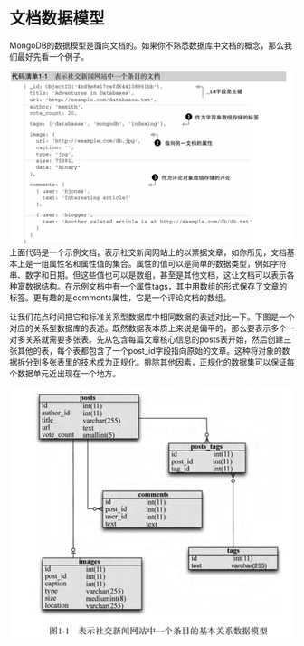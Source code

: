 # 文档数据模型

MongoDB的数据模型是面向文档的。如果你不熟悉数据库中文档的概念，那么我们最好先看一个例子。

![](/assets/Jietu20181204-170857.jpg)上面代码是一个示例文档，表示社交新闻网站上的以票据文章，如你所见，文档基本上是一组属性名和属性值的集合。属性的值可以是简单的数据类型，例如字符串、数字和日期。但这些值也可以是数组，甚至是其他文档，这让文档可以表示各种富数据结构。在示例文档中有一个属性tags，其中用数组的形式保存了文章的标签。更有趣的是commonts属性，它是一个评论文档的数组。

让我们花点时间把它和标准关系型数据库中相同数据的表述对比一下。下图是一个对应的关系型数据库的表述。既然数据表本质上来说是偏平的，那么要表示多个一对多关系就需要多张表。先从包含每篇文章核心信息的posts表开始，然后创建三张其他的表，每个表都包含了一个post\_id字段指向原始的文章。这种将对象的数据拆分到多张表里的技术成为正规化。排除其他因素，正规化的数据集可以保证每个数据单元近出现在一个地方。

![](/assets/Jietu20181204-170924.jpg)

